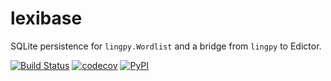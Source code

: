 # lexibase

SQLite persistence for `lingpy.Wordlist` and a bridge from `lingpy` to Edictor.

[![Build Status](https://travis-ci.org/lingpy/lexibase.svg?branch=master)](https://travis-ci.org/lingpy/lexibase)
[![codecov](https://codecov.io/gh/lingpy/lexibase/branch/master/graph/badge.svg)](https://codecov.io/gh/lingpy/lexibase)
[![PyPI](https://img.shields.io/pypi/v/lexibase.svg)](https://pypi.org/project/lexibase)
